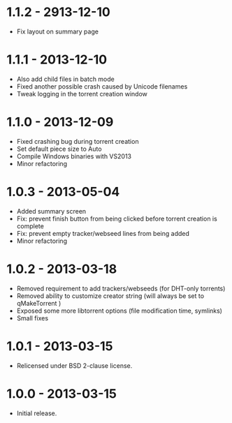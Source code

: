# 1.1.2 - 2913-12-10
* Fix layout on summary page

# 1.1.1 - 2013-12-10
* Also add child files in batch mode
* Fixed another possible crash caused by Unicode filenames
* Tweak logging in the torrent creation window

# 1.1.0 - 2013-12-09
* Fixed crashing bug during torrent creation
* Set default piece size to Auto
* Compile Windows binaries with VS2013
* Minor refactoring

# 1.0.3 - 2013-05-04
* Added summary screen
* Fix: prevent finish button from being clicked before torrent creation is complete
* Fix: prevent empty tracker/webseed lines from being added
* Minor refactoring

# 1.0.2 - 2013-03-18
* Removed requirement to add trackers/webseeds (for DHT-only torrents)
* Removed ability to customize creator string (will always be set to qMakeTorrent <version>)
* Exposed some more libtorrent options (file modification time, symlinks)
* Small fixes

# 1.0.1 - 2013-03-15
* Relicensed under BSD 2-clause license.

# 1.0.0 - 2013-03-15
* Initial release.
